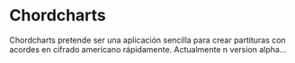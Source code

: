 # Chordcharts
Chordcharts pretende ser una aplicación sencilla para crear partituras con acordes en cifrado americano rápidamente.
Actualmente n version alpha...
